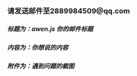 <h3>请发送邮件至2889984509@qq.com</h3>
<h5>标题为：awen.js 你的邮件标题</h5>
<h5>内容为：你想说的内容</h5>
<h5>附件为：遇到问题的截图</h5>
